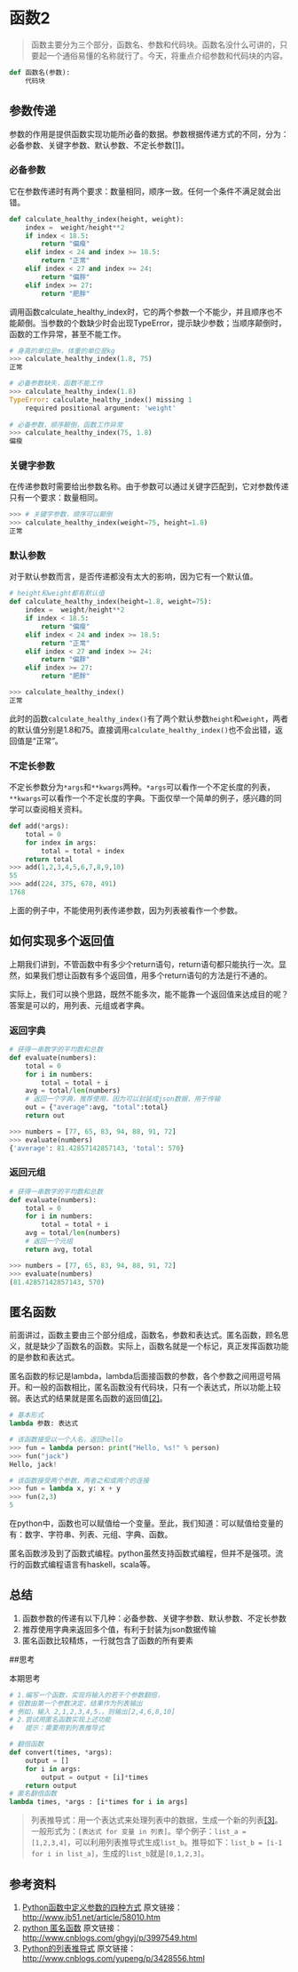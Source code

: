 # 函数2

> 函数主要分为三个部分，函数名、参数和代码块。函数名没什么可讲的，只要起一个通俗易懂的名称就行了。今天，将重点介绍参数和代码块的内容。

```python
def 函数名(参数):
    代码块
```

## 参数传递

参数的作用是提供函数实现功能所必备的数据。参数根据传递方式的不同，分为：必备参数、关键字参数、默认参数、不定长参数[[1]](##参考资料)。

### 必备参数

它在参数传递时有两个要求：数量相同，顺序一致。任何一个条件不满足就会出错。

```python
def calculate_healthy_index(height, weight):
    index =  weight/height**2
    if index < 18.5:
        return "偏瘦"
    elif index < 24 and index >= 18.5:
        return "正常"
    elif index < 27 and index >= 24:
        return "偏胖"
    elif index >= 27:
        return "肥胖"
```
调用函数calculate_healthy_index时，它的两个参数一个不能少，并且顺序也不能颠倒。当参数的个数缺少时会出现TypeError，提示缺少参数；当顺序颠倒时，函数的工作异常，甚至不能工作。

```python
# 身高的单位是m，体重的单位是kg
>>> calculate_healthy_index(1.8, 75)
正常

# 必备参数缺失，函数不能工作
>>> calculate_healthy_index(1.8)
TypeError: calculate_healthy_index() missing 1 
    required positional argument: 'weight'
 
# 必备参数，顺序颠倒，函数工作异常
>>> calculate_healthy_index(75, 1.8)
偏瘦
```
### 关键字参数

在传递参数时需要给出参数名称。由于参数可以通过关键字匹配到，它对参数传递只有一个要求：数量相同。

```python
>>> # 关键字参数，顺序可以颠倒
>>> calculate_healthy_index(weight=75, height=1.8)
正常
```

### 默认参数

对于默认参数而言，是否传递都没有太大的影响，因为它有一个默认值。

```python
# height和weight都有默认值
def calculate_healthy_index(height=1.8, weight=75):
    index =  weight/height**2
    if index < 18.5:
        return "偏瘦"
    elif index < 24 and index >= 18.5:
        return "正常"
    elif index < 27 and index >= 24:
        return "偏胖"
    elif index >= 27:
        return "肥胖"

>>> calculate_healthy_index()
正常
```
此时的函数`calculate_healthy_index()`有了两个默认参数`height`和`weight`，两者的默认值分别是1.8和75。直接调用`calculate_healthy_index()`也不会出错，返回值是“正常”。

### 不定长参数

不定长参数分为`*args`和`**kwargs`两种。`*args`可以看作一个不定长度的列表，`**kwargs`可以看作一个不定长度的字典。下面仅举一个简单的例子，感兴趣的同学可以查阅相关资料。

```python
def add(*args):
    total = 0
    for index in args:
        total = total + index
    return total
>>> add(1,2,3,4,5,6,7,8,9,10)
55
>>> add(224, 375, 678, 491)
1768
```
上面的例子中，不能使用列表传递参数，因为列表被看作一个参数。

## 如何实现多个返回值

上期我们讲到，不管函数中有多少个return语句，return语句都只能执行一次。显然，如果我们想让函数有多个返回值，用多个return语句的方法是行不通的。

实际上，我们可以换个思路，既然不能多次，能不能靠一个返回值来达成目的呢？答案是可以的，用列表、元组或者字典。

### 返回字典

```python
# 获得一串数字的平均数和总数
def evaluate(numbers):
    total = 0
    for i in numbers:
        total = total + i
    avg = total/len(numbers)
    # 返回一个字典，推荐使用，因为可以封装成json数据，用于传输
    out = {"average":avg, "total":total}
    return out

>>> numbers = [77, 65, 83, 94, 88, 91, 72]
>>> evaluate(numbers)
{'average': 81.42857142857143, 'total': 570}
```
### 返回元组

```python
# 获得一串数字的平均数和总数
def evaluate(numbers):
    total = 0
    for i in numbers:
        total = total + i
    avg = total/len(numbers)
    # 返回一个元组
    return avg, total

>>> numbers = [77, 65, 83, 94, 88, 91, 72]
>>> evaluate(numbers)
(81.42857142857143, 570)
```

## 匿名函数

前面讲过，函数主要由三个部分组成，函数名，参数和表达式。匿名函数，顾名思义，就是缺少了函数名的函数。实际上，函数名就是一个标记，真正发挥函数功能的是参数和表达式。

匿名函数的标记是lambda，lambda后面接函数的参数，各个参数之间用逗号隔开。和一般的函数相比，匿名函数没有代码块，只有一个表达式，所以功能上较弱。表达式的结果就是匿名函数的返回值[[2]](##参考资料)。

```python
# 基本形式
lambda 参数: 表达式

# 该函数接受以一个人名，返回hello
>>> fun = lambda person: print("Hello, %s!" % person)
>>> fun("jack")
Hello, jack!

# 该函数接受两个参数，两者之和或两个的连接
>>> fun = lambda x, y: x + y
>>> fun(2,3)
5
```

在python中，函数也可以赋值给一个变量。至此，我们知道：可以赋值给变量的有：数字、字符串、列表、元组、字典、函数。

匿名函数涉及到了函数式编程。python虽然支持函数式编程，但并不是强项。流行的函数式编程语言有haskell，scala等。

## 总结

1. 函数参数的传递有以下几种：必备参数、关键字参数、默认参数、不定长参数
2. 推荐使用字典来返回多个值，有利于封装为json数据传输
3. 匿名函数比较精炼，一行就包含了函数的所有要素

##思考

本期思考

```python
# 1.编写一个函数，实现将输入的若干个参数翻倍，
# 倍数由第一个参数决定，结果作为列表输出
# 例如，输入 2,1,2,3,4,5，，则输出[2,4,6,8,10]
# 2.尝试用匿名函数实现上述功能
#   提示：需要用到列表推导式

# 翻倍函数
def convert(times, *args):
    output = []
    for i in args:
        output = output + [i]*times
    return output
# 匿名翻倍函数
lambda times, *args : [i*times for i in args]
```

> 列表推导式：用一个表达式来处理列表中的数据，生成一个新的列表[[3]](##参考资料)。一般形式为：`[表达式 for 变量 in 列表]`。举个例子：`list_a = [1,2,3,4]`，可以利用列表推导式生成`list_b`。推导如下：`list_b = [i-1 for i in list_a]`，生成的`list_b`就是`[0,1,2,3]`。

## 参考资料

1. [Python函数中定义参数的四种方式](http://www.jb51.net/article/58010.htm) 原文链接：http://www.jb51.net/article/58010.htm
2. [python 匿名函数](http://www.cnblogs.com/ghgyj/p/3997549.html) 原文链接：http://www.cnblogs.com/ghgyj/p/3997549.html
3. [Python的列表推导式](http://www.cnblogs.com/yupeng/p/3428556.html) 原文链接：http://www.cnblogs.com/yupeng/p/3428556.html

